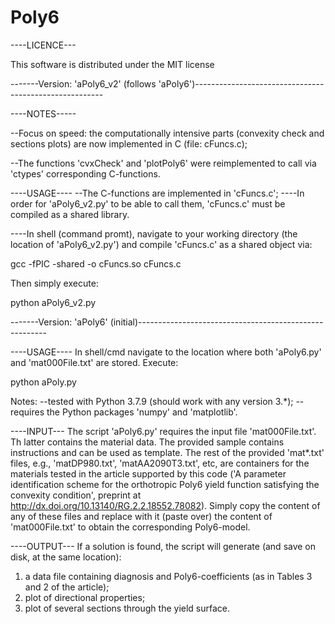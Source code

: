 # Poly6
----LICENCE---

This software is distributed under the MIT license


-------Version: 'aPoly6_v2' (follows 'aPoly6')-------------------------------------------------------

----NOTES-----

--Focus on speed: the computationally intensive parts (convexity check and sections plots) 
are now implemented in C (file: cFuncs.c);

--The functions 'cvxCheck' and  'plotPoly6' were reimplemented to call via 'ctypes' corresponding C-functions.

----USAGE----
--The C-functions are implemented in 'cFuncs.c'; 
----In order for 'aPoly6_v2.py' to be able to call them, 'cFuncs.c' must be compiled as a shared library. 

----In shell (command promt), navigate to your working directory (the location of 'aPoly6_v2.py') 
and compile 'cFuncs.c' as a shared object via:

gcc -fPIC -shared -o cFuncs.so  cFuncs.c


Then simply execute:

python  aPoly6_v2.py



-------Version: 'aPoly6' (initial)-------------------------------------------------------

----USAGE----
In shell/cmd navigate to the location where both 'aPoly6.py' and 'mat000File.txt' are stored.
Execute:

python  aPoly.py

Notes:
--tested with Python 3.7.9 (should work with any version 3.*);
--requires the Python packages 'numpy' and 'matplotlib'.

----INPUT---
The script 'aPoly6.py' requires the input file 'mat000File.txt'. 
Th latter contains the material data. 
The provided sample contains instructions and can be used as template.
The rest of the provided 'mat*.txt' files, e.g., 'matDP980.txt', 'matAA2090T3.txt', etc, 
are containers for the materials tested in the article supported by this code 
('A parameter identification scheme for the orthotropic Poly6 yield function satisfying the convexity condition', 
preprint at http://dx.doi.org/10.13140/RG.2.2.18552.78082). 
Simply copy the content of any of these files and replace with it (paste over) the content of 'mat000File.txt' 
to obtain the corresponding Poly6-model.


----OUTPUT---
If a solution is found, the script will generate (and save on disk, at the same location):
1) a data file containing diagnosis and Poly6-coefficients (as in Tables 3 and 2 of the article);
2) plot of directional properties;
3) plot of several sections through the yield surface.     
